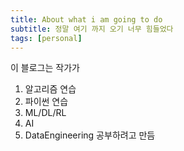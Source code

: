 ```yaml
---
title: About what i am going to do
subtitle: 정말 여기 까지 오기 너무 힘들었다
tags: [personal]
---
```


이 블로그는 작가가

1. 알고리즘 연습
2. 파이썬 연습
3. ML/DL/RL
4. AI
5. DataEngineering 공부하려고 만듬
